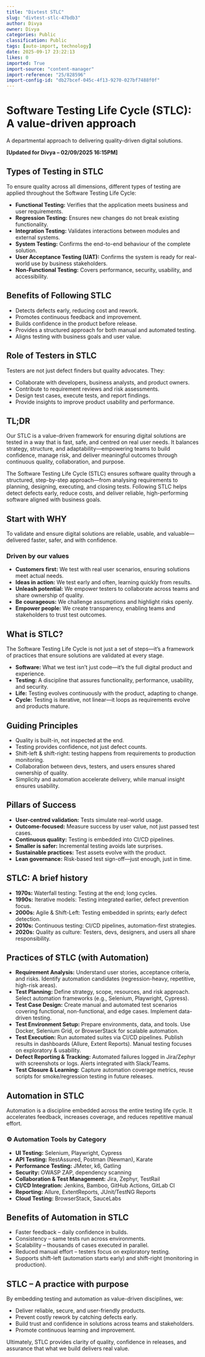 ```yaml
---
title: "Divtest STLC"
slug: "divtest-stlc-47bdb3"
author: Divya
owner: Divya
categories: Public
classification: Public
tags: [auto-import, technology]
date: 2025-09-17 23:22:13
likes: 0
imported: True 
import-source: "content-manager"
import-reference: "25/828596"
import-config-id: "db27bcef-045c-4f13-9270-027bf7488f0f"
---
```


# Software Testing Life Cycle (STLC): A value-driven approach

A departmental approach to delivering quality-driven digital solutions.

**[Updated for Divya – 02/09/2025 16:15PM]**

## Types of Testing in STLC

To ensure quality across all dimensions, different types of testing are applied throughout the Software Testing Life Cycle:

- **Functional Testing:** Verifies that the application meets business and user requirements.
- **Regression Testing:** Ensures new changes do not break existing functionality.
- **Integration Testing:** Validates interactions between modules and external systems.
- **System Testing:** Confirms the end-to-end behaviour of the complete solution.
- **User Acceptance Testing (UAT):** Confirms the system is ready for real-world use by business stakeholders.
- **Non-Functional Testing:** Covers performance, security, usability, and accessibility.

## Benefits of Following STLC

- Detects defects early, reducing cost and rework.
- Promotes continuous feedback and improvement.
- Builds confidence in the product before release.
- Provides a structured approach for both manual and automated testing.
- Aligns testing with business goals and user value.

## Role of Testers in STLC

Testers are not just defect finders but quality advocates. They:

- Collaborate with developers, business analysts, and product owners.
- Contribute to requirement reviews and risk assessments.
- Design test cases, execute tests, and report findings.
- Provide insights to improve product usability and performance.

## TL;DR

Our STLC is a value-driven framework for ensuring digital solutions are tested in a way that is fast, safe, and centred on real user needs. It balances strategy, structure, and adaptability—empowering teams to build confidence, manage risk, and deliver meaningful outcomes through continuous quality, collaboration, and purpose.

The Software Testing Life Cycle (STLC) ensures software quality through a structured, step-by-step approach—from analysing requirements to planning, designing, executing, and closing tests. Following STLC helps detect defects early, reduce costs, and deliver reliable, high-performing software aligned with business goals.

## Start with WHY

To validate and ensure digital solutions are reliable, usable, and valuable—delivered faster, safer, and with confidence.

### Driven by our values

- **Customers first:** We test with real user scenarios, ensuring solutions meet actual needs.
- **Ideas in action:** We test early and often, learning quickly from results.
- **Unleash potential:** We empower testers to collaborate across teams and share ownership of quality.
- **Be courageous:** We challenge assumptions and highlight risks openly.
- **Empower people:** We create transparency, enabling teams and stakeholders to trust test outcomes.

## What is STLC?

The Software Testing Life Cycle is not just a set of steps—it’s a framework of practices that ensure solutions are validated at every stage.

- **Software:** What we test isn’t just code—it’s the full digital product and experience.
- **Testing:** A discipline that assures functionality, performance, usability, and security.
- **Life:** Testing evolves continuously with the product, adapting to change.
- **Cycle:** Testing is iterative, not linear—it loops as requirements evolve and products mature.

## Guiding Principles

- Quality is built-in, not inspected at the end.
- Testing provides confidence, not just defect counts.
- Shift-left & shift-right: testing happens from requirements to production monitoring.
- Collaboration between devs, testers, and users ensures shared ownership of quality.
- Simplicity and automation accelerate delivery, while manual insight ensures usability.

## Pillars of Success

- **User-centred validation:** Tests simulate real-world usage.
- **Outcome-focused:** Measure success by user value, not just passed test cases.
- **Continuous quality:** Testing is embedded into CI/CD pipelines.
- **Smaller is safer:** Incremental testing avoids late surprises.
- **Sustainable practices:** Test assets evolve with the product.
- **Lean governance:** Risk-based test sign-off—just enough, just in time.

## STLC: A brief history

- **1970s:** Waterfall testing: Testing at the end; long cycles.
- **1990s:** Iterative models: Testing integrated earlier, defect prevention focus.
- **2000s:** Agile & Shift-Left: Testing embedded in sprints; early defect detection.
- **2010s:** Continuous testing: CI/CD pipelines, automation-first strategies.
- **2020s:** Quality as culture: Testers, devs, designers, and users all share responsibility.

## Practices of STLC (with Automation)

- **Requirement Analysis:** Understand user stories, acceptance criteria, and risks. Identify automation candidates (regression-heavy, repetitive, high-risk areas).
- **Test Planning:** Define strategy, scope, resources, and risk approach. Select automation frameworks (e.g., Selenium, Playwright, Cypress).
- **Test Case Design:** Create manual and automated test scenarios covering functional, non-functional, and edge cases. Implement data-driven testing.
- **Test Environment Setup:** Prepare environments, data, and tools. Use Docker, Selenium Grid, or BrowserStack for scalable automation.
- **Test Execution:** Run automated suites via CI/CD pipelines. Publish results in dashboards (Allure, Extent Reports). Manual testing focuses on exploratory & usability.
- **Defect Reporting & Tracking:** Automated failures logged in Jira/Zephyr with screenshots or logs. Alerts integrated with Slack/Teams.
- **Test Closure & Learning:** Capture automation coverage metrics, reuse scripts for smoke/regression testing in future releases.

## Automation in STLC

Automation is a discipline embedded across the entire testing life cycle. It accelerates feedback, increases coverage, and reduces repetitive manual effort.

### ⚙️ Automation Tools by Category

- **UI Testing:** Selenium, Playwright, Cypress
- **API Testing:** RestAssured, Postman (Newman), Karate
- **Performance Testing:** JMeter, k6, Gatling
- **Security:** OWASP ZAP, dependency scanning
- **Collaboration & Test Management:** Jira, Zephyr, TestRail
- **CI/CD Integration:** Jenkins, Bamboo, GitHub Actions, GitLab CI
- **Reporting:** Allure, ExtentReports, JUnit/TestNG Reports
- **Cloud Testing:** BrowserStack, SauceLabs

## Benefits of Automation in STLC

- Faster feedback – daily confidence in builds.
- Consistency – same tests run across environments.
- Scalability – thousands of cases executed in parallel.
- Reduced manual effort – testers focus on exploratory testing.
- Supports shift-left (automation starts early) and shift-right (monitoring in production).

## STLC – A practice with purpose

By embedding testing and automation as value-driven disciplines, we:

- Deliver reliable, secure, and user-friendly products.
- Prevent costly rework by catching defects early.
- Build trust and confidence in solutions across teams and stakeholders.
- Promote continuous learning and improvement.

Ultimately, STLC provides clarity of quality, confidence in releases, and assurance that what we build delivers real value.